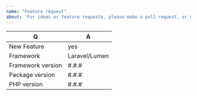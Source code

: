 ```yaml
---
name: "Feature request"
about: 'For ideas or feature requests, please make a pull request, or open an issue'
---
```


| Q                 | A
| ----------------- | ---
| New Feature       | yes
| Framework         | Laravel/Lumen
| Framework version | #.#.#
| Package version   | #.#.#
| PHP version       | #.#.#
